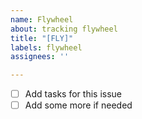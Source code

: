 ```yaml
---
name: Flywheel
about: tracking flywheel
title: "[FLY]"
labels: flywheel
assignees: ''

---
```


- [ ] Add tasks for this issue
- [ ] Add some more if needed
